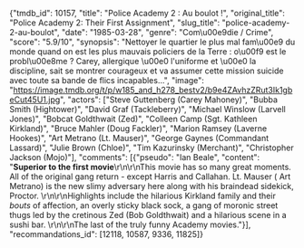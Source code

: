 {"tmdb_id": 10157, "title": "Police Academy 2 : Au boulot !", "original_title": "Police Academy 2: Their First Assignment", "slug_title": "police-academy-2-au-boulot", "date": "1985-03-28", "genre": "Com\u00e9die / Crime", "score": "5.9/10", "synopsis": "Nettoyer le quartier le plus mal fam\u00e9 du monde quand on est les plus mauvais policiers de la Terre : o\u00f9 est le probl\u00e8me ? Carey, allergique \u00e0 l'uniforme et \u00e0 la discipline, sait se montrer courageux et va assumer cette mission suicide avec toute sa bande de flics incapables...", "image": "https://image.tmdb.org/t/p/w185_and_h278_bestv2/b9e4ZAvhzZRut3Ik1gbeCut45U1.jpg", "actors": ["Steve Guttenberg (Carey Mahoney)", "Bubba Smith (Hightower)", "David Graf (Tackleberry)", "Michael Winslow (Larvell Jones)", "Bobcat Goldthwait (Zed)", "Colleen Camp (Sgt. Kathleen Kirkland)", "Bruce Mahler (Doug Fackler)", "Marion Ramsey (Laverne Hookes)", "Art Metrano (Lt. Mauser)", "George Gaynes (Commandant Lassard)", "Julie Brown (Chloe)", "Tim Kazurinsky (Merchant)", "Christopher Jackson (Mojo)"], "comments": [{"pseudo": "Ian Beale", "content": "**Superior to the first movie**\r\n\r\nThis movie has so many great moments. All of the original gang return - except Harris and Callahan. Lt. Mauser ( Art Metrano) is the new slimy adversary here along with his braindead sidekick, Proctor. \r\n\r\nHighlights include the hilarious Kirkland family and their _bouts_ of affection, an overly sticky black sock, a gang of moronic street thugs led by the cretinous Zed (Bob Goldthwait) and a hilarious scene in a sushi bar.  \r\n\r\nThe last of the truly funny Academy movies."}], "recommandations_id": [12118, 10587, 9336, 11825]}